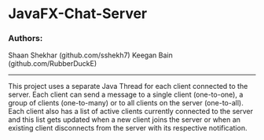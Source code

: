 # JavaFX-Chat-Server

### Authors: 
Shaan Shekhar (github.com/sshekh7)
Keegan Bain (github.com/RubberDuckE)

---

This project uses a separate Java Thread for each client connected to the server.
Each client can send a message to a single client (one-to-one), a group of clients
(one-to-many) or to all clients on the server (one-to-all). Each client also has a
list of active clients currently connected to the server and this list gets 
updated when a new client joins the server or when an existing client disconnects
from the server with its respective notification.
